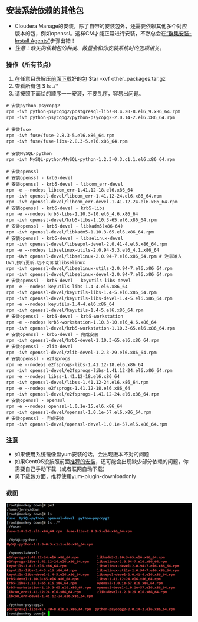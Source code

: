 ## 安装系统依赖的其他包

- Cloudera Manage的安装，除了自带的安装包外，还需要依赖其他多个对应版本的包，例如openssl。这样CM才能正常进行安装，不然总会在[“群集安装-Install Agents”](../../setup/agent/agent.md#install-agent)步骤出错！
- *注意：缺失的依赖包的种类、数量会和你安装系统时的选项相关。*

### 操作（所有节点）
1. 在任意目录解压[前面下载](../../download/Other_download/Other_download.md)好的包 $tar -xvf other_packages.tar.gz
2. 查看所有包 $ ls ./*
3. 请按照下面给的顺序一一安装，不要乱序，容易出问题。

``` shell
# 安装python-psycopg2
rpm -ivh python-psycopg2/postgresql-libs-8.4.20-8.el6_9.x86_64.rpm 
rpm -ivh python-psycopg2/python-psycopg2-2.0.14-2.el6.x86_64.rpm 

# 安装fuse
rpm -ivh fuse/fuse-2.8.3-5.el6.x86_64.rpm 
rpm -ivh fuse/fuse-libs-2.8.3-5.el6.x86_64.rpm 

# 安装MySQL-python
rpm -ivh MySQL-python/MySQL-python-1.2.3-0.3.c1.1.el6.x86_64.rpm

# 安装openssl
# 安装openssl - krb5-devel
# 安装openssl - krb5-devel - libcom_err-devel
rpm -e --nodeps libcom_err-1.41.12-18.el6.x86_64
rpm -ivh openssl-devel/libcom_err-1.41.12-24.el6.x86_64.rpm
rpm -ivh openssl-devel/libcom_err-devel-1.41.12-24.el6.x86_64.rpm
# 安装openssl - krb5-devel - krb5-libs
rpm -e --nodeps krb5-libs-1.10.3-10.el6_4.6.x86_64
rpm -ivh openssl-devel/krb5-libs-1.10.3-65.el6.x86_64.rpm
# 安装openssl - krb5-devel - libkadm5(x86-64)
rpm -ivh openssl-devel/libkadm5-1.10.3-65.el6.x86_64.rpm
# 安装openssl - krb5-devel - libselinux-devel
rpm -ivh openssl-devel/libsepol-devel-2.0.41-4.el6.x86_64.rpm
rpm -e --nodeps libselinux-utils-2.0.94-5.3.el6_4.1.x86_64
rpm -Uvh openssl-devel/libselinux-2.0.94-7.el6.x86_64.rpm # 注意输入Uvh,执行更新.切不可卸载libselinux
rpm -ivh openssl-devel/libselinux-utils-2.0.94-7.el6.x86_64.rpm
rpm -ivh openssl-devel/libselinux-devel-2.0.94-7.el6.x86_64.rpm
# 安装openssl - krb5-devel - keyutils-libs-devel
rpm -e --nodeps keyutils-libs-1.4-4.el6.x86_64
rpm -ivh openssl-devel/keyutils-libs-1.4-5.el6.x86_64.rpm
rpm -ivh openssl-devel/keyutils-libs-devel-1.4-5.el6.x86_64.rpm
rpm -e --nodeps keyutils-1.4-4.el6.x86_64
rpm -ivh openssl-devel/keyutils-1.4-5.el6.x86_64.rpm
# 安装openssl - krb5-devel - krb5-workstation
rpm -e --nodeps krb5-workstation-1.10.3-10.el6_4.6.x86_64
rpm -ivh openssl-devel/krb5-workstation-1.10.3-65.el6.x86_64.rpm
# 安装openssl - krb5-devel - 完成安装
rpm -ivh openssl-devel/krb5-devel-1.10.3-65.el6.x86_64.rpm	
# 安装openssl - zlib-devel
rpm -ivh openssl-devel/zlib-devel-1.2.3-29.el6.x86_64.rpm
# 安装openssl - e2fsprogs
rpm -e --nodeps e2fsprogs-libs-1.41.12-18.el6.x86_64
rpm -ivh openssl-devel/e2fsprogs-libs-1.41.12-24.el6.x86_64.rpm 
rpm -e --nodeps libss-1.41.12-18.el6.x86_64
rpm -ivh openssl-devel/libss-1.41.12-24.el6.x86_64.rpm
rpm -e --nodeps e2fsprogs-1.41.12-18.el6.x86_64
rpm -ivh openssl-devel/e2fsprogs-1.41.12-24.el6.x86_64.rpm
# 安装openssl - openssl
rpm -e --nodeps openssl-1.0.1e-15.el6.x86_64
rpm -ivh openssl-devel/openssl-1.0.1e-57.el6.x86_64.rpm
# 安装openssl - 完成安装
rpm -ivh openssl-devel/openssl-devel-1.0.1e-57.el6.x86_64.rpm 
```
### 注意
- 如果使用系统镜像盘yum安装的话，会出现版本不对的问题
- 如果CentOS没按照前面[推荐的安装](https://github.com/AlionSSS/CDH-Install-Manual/blob/master/project/CentOS_install/CentOS_install.md)，还可能会出现缺少部分依赖的问题，你需要自己手动下载（或者联网自动下载）
- 另下载包方面，推荐使用yum-plugin-downloadonly

### 截图
![其他依赖包截图](./setup_other_pack_0.PNG)
